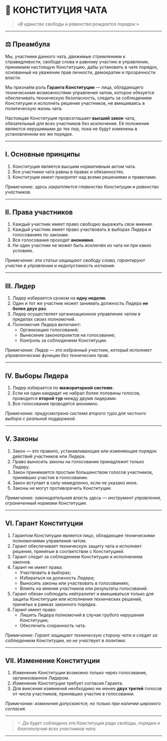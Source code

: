 # 📜 **КОНСТИТУЦИЯ ЧАТА**

> *«В единстве свободы и равенства рождается порядок.»*

---

## ⚖️ **Преамбула**

Мы, участники данного чата, движимые стремлением к справедливости, свободе слова и равному участию в управлении,
принимаем настоящую Конституцию, дабы установить в чате порядок, основанный на уважении прав личности, демократии и прозрачности власти.

Мы признаём роль **Гаранта Конституции** — лица, обладающего техническими возможностями управления чатом,
которое обязуется обеспечивать техническую безопасность, следить за соблюдением Конституции и исполнять решения участников,
не вмешиваясь в политическую жизнь чата.

Настоящая Конституция провозглашает **высший закон** чата, обязательный для всех участников без исключения.
Её положения являются нерушимыми до тех пор, пока не будут изменены в установленном ею же порядке.

---

## **I. Основные принципы**

1. Конституция является высшим нормативным актом чата.
2. Все участники чата равны в правах и обязанностях.
3. Конституция имеет приоритет над всеми решениями и правилами.

*Примечание: здесь закрепляется главенство Конституции и равенство участников.*

---

## **II. Права участников**

1. Каждый участник имеет право свободно выражать свои мнения.
2. Каждый участник имеет право участвовать в выборах Лидера и голосованиях по законам.
3. Все голосования проходят **анонимно**.
4. Ни один участник не может быть исключён из чата ни при каких условиях.

*Примечание: эти статьи защищают свободу слова, гарантируют участие в управлении и недопустимость изгнания.*

---

## **III. Лидер**

1. Лидер избирается сроком на **одну неделю**.
2. Один и тот же участник может занимать должность Лидера **не более двух раз**.
3. Лидер осуществляет организационное управление чатом в пределах своих полномочий.
4. Полномочия Лидера включают:
   - Организацию голосований;
   - Вынесение законопроектов на голосование;
   - Контроль за соблюдением Конституции.

*Примечание: Лидер — это избранный участник, который исполняет управленческие функции без технических прав.*

---

## **IV. Выборы Лидера**

1. Лидер избирается по **мажоритарной системе**.
2. Если ни один кандидат не набрал более половины голосов, проводится **второй тур** между двумя лидерами.
3. Все голосования проводятся анонимно.

*Примечание: предусмотрена система второго тура для честного выбора с реальной поддержкой.*

---

## **V. Законы**

1. Закон — это правило, устанавливающее или изменяющее порядок действий участников или Лидера.
2. Право выносить законы на голосование принадлежит только Лидеру.
3. Закон принимается простым большинством голосов участников, принявших участие в голосовании.
4. Закон вступает в силу немедленно, если не указано иное.
5. Законы не могут противоречить Конституции.

*Примечание: законодательная власть здесь — инструмент управления, ограниченный нормами Конституции.*

---

## **VI. Гарант Конституции**

1. Гарантом Конституции является лицо, обладающее техническими полномочиями управления чатом.
2. Гарант обеспечивает техническую защиту чата и исполняет решения, принятые в соответствии с Конституцией.
3. Гарант следит за соблюдением Конституции и исполнением законов.
4. Гарант не имеет права:
   - Участвовать в выборах;
   - Избираться на должность Лидера;
   - Выносить законы или участвовать в голосованиях;
   - Влиять на мнения участников или результаты голосований.
5. Гарант обязан соблюдать нейтралитет и вмешиваться только для защиты Конституции или исполнения технических решений, принятых в рамках законного порядка.
6. Гарант имеет право:
   - Лишить Лидера полномочий в случае грубого нарушения Конституции;
   - Обеспечить сохранность чата.

*Примечание: Гарант защищает техническую сторону чата и следит за соблюдением Конституции, но не участвует в политике.*

---

## **VII. Изменение Конституции**

1. Изменение Конституции возможно только через голосование, организованное Лидером.
2. Изменение Конституции требует согласия Гаранта.
2. Для внесения изменений необходимо не менее **двух третей** голосов от числа участников, принявших участие в голосовании.

*Примечание: изменения допускаются, но только при наличии широкого согласия.*

---

> ✨ *Да будет соблюдена эта Конституция ради свободы, порядка и благополучия всех участников чата.*

---
